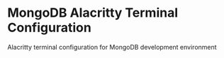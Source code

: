 # MongoDB Alacritty Terminal Configuration
Alacritty terminal configuration for MongoDB development environment
